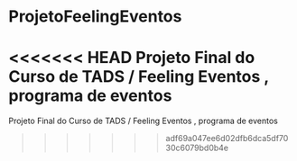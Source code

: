 # ProjetoFeelingEventos
<<<<<<< HEAD
Projeto Final do Curso de TADS / Feeling Eventos , programa de eventos
=======
Projeto Final do Curso de TADS / Feeling Eventos , programa de eventos
>>>>>>> adf69a047ee6d02dfb6dca5df7030c6079bd0b4e
